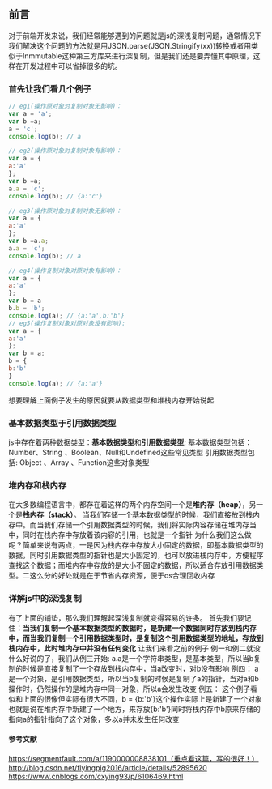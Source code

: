 ## 前言
对于前端开发来说，我们经常能够遇到的问题就是js的深浅复制问题，通常情况下我们解决这个问题的方法就是用JSON.parse(JSON.Stringify(xx))转换或者用类似于Inmmutable这种第三方库来进行深复制，但是我们还是要弄懂其中原理，这样在开发过程中可以省掉很多的坑。
### 首先让我们看几个例子

```javascript
// eg1(操作原对象对复制对象无影响)：
var a = 'a';
var b =a;
a = 'c';
console.log(b); // a

// eg2(操作原对象对复制对象有影响)：
var a = {
a:'a'
};
var b =a;
a.a = 'c';
console.log(b); // {a:'c'}

// eg3(操作原对象对复制对象无影响)：
var a = {
a:'a'
};
var b =a.a;
a.a = 'c';
console.log(b); // a

// eg4(操作复制对象对原对象有影响)：
var a = {
a:'a'
};
var b = a
b.b = 'b';
console.log(a); // {a:'a',b:'b'}
// eg5(操作复制对象对原对象没有影响):
var a = {
a:'a'
};
var b = a;
b = {
b:'b'
}
console.log(a); // {a:'a'}
```
想要理解上面例子发生的原因就要从数据类型和堆栈内存开始说起
### 基本数据类型于引用数据类型
js中存在着两种数据类型：**基本数据类型**和**引用数据类型**;
基本数据类型包括：Number、String 、Boolean、Null和Undefined这些常见类型
引用数据类型包括: Object 、Array 、Function这些对象类型
### 堆内存和栈内存
在大多数编程语言中，都存在着这样的两个内存空间一个是**堆内存（heap）**，另一个是**栈内存（stack）**。
当我们存储一个基本数据类型的时候，我们直接放到栈内存中。而当我们存储一个引用数据类型的时候，我们将实际内容存储在堆内存当中，同时在栈内存中存放着该内容的引用，也就是一个指针
为什么我们这么做呢？简单来说有两点，一是因为栈内存中存放大小固定的数据，即基本数据类型的数据，同时引用数据类型的指针也是大小固定的，也可以放进栈内存中，方便程序查找这个数据；而堆内存中存放的是大小不固定的数据，所以适合存放引用数据类型。二这么分的好处就是在于节省内存资源，便于os合理回收内存
###  详解js中的深浅复制
有了上面的铺垫，那么我们理解起深浅复制就变得容易的许多。
首先我们要记住：**当我们复制一个基本数据类型的数据时，是新建一个数据同时存放到栈内存中，而当我们复制一个引用数据类型时，是复制这个引用数据类型的地址，存放到栈内存中，此时堆内存中并没有任何变化**
让我们来看之前的例子
例一和例二就没什么好说的了，我们从例三开始:
a.a是一个字符串类型，是基本类型，所以当b复制的时候是直接复制了一个存放到栈内存中，当a改变时，对b没有影响
例四：
a是一个对象，是引用数据类型，所以当b复制的时候是复制了a的指针，当对a和b操作时，仍然操作的是堆内存中同一对象，所以a会发生改变
例五：
这个例子看似和上面的很像但实际有很大不同，b = {b:'b'}这个操作实际上是新建了一个对象
也就是说在堆内存中新建了一个地方，来存放{b:'b'}同时将栈内存中b原来存储的指向a的指针指向了这个对象，多以a并未发生任何改变
#### 参考文献
https://segmentfault.com/a/1190000008838101（重点看这篇，写的很好！）
http://blog.csdn.net/flyingpig2016/article/details/52895620
https://www.cnblogs.com/cxying93/p/6106469.html

